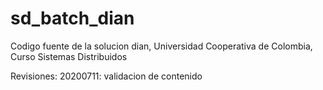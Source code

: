 # sd_batch_dian
Codigo fuente de la solucion dian, Universidad Cooperativa de Colombia, Curso Sistemas Distribuidos

Revisiones:
20200711: validacion de contenido
